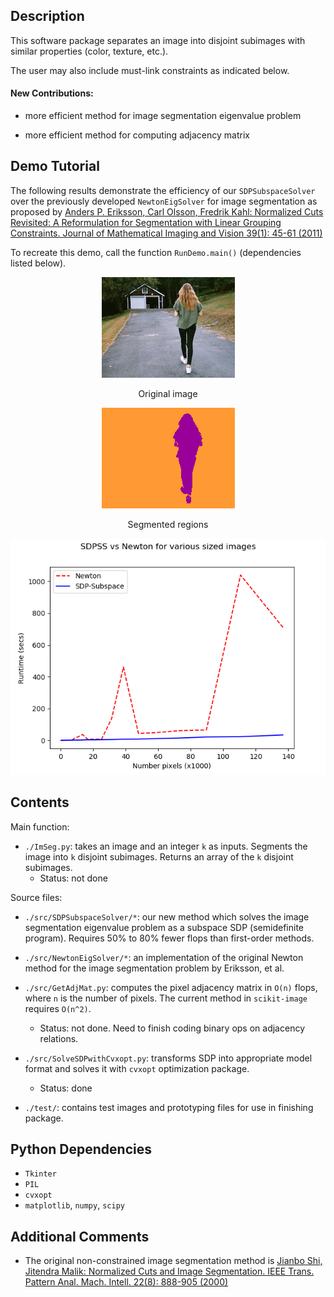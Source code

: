 Description
-----------
This software package separates an image into disjoint subimages with similar properties (color, texture, etc.).

The user may also include must-link constraints as indicated below.

#### New Contributions:

* more efficient method for image segmentation eigenvalue problem

* more efficient method for computing adjacency matrix


Demo Tutorial
-------------

The following results demonstrate the efficiency of our `SDPSubspaceSolver` over the previously developed `NewtonEigSolver` for image segmentation as proposed by [Anders P. Eriksson, Carl Olsson, Fredrik Kahl:
Normalized Cuts Revisited: A Reformulation for Segmentation with Linear Grouping Constraints. Journal of Mathematical Imaging and Vision 39(1): 45-61 (2011)](http://www2.maths.lth.se/vision/publdb/reports/pdf/eriksson-olsson-etal-jmiv-10.pdf)

To recreate this demo, call the function `RunDemo.main()` (dependencies listed below). 

<p align="center"> 
<img src="person_walking_small.jpg">
</p>
<p align="center">
Original image
</p>

<p align="center">
<img src="person_walking_seg.png">
</p>
<p align="center">
Segmented regions
</p>


<p align="center">
<img src="demo_fig1.png">
</p>
<p align="center">
</p>





Contents
--------

Main function:

* `./ImSeg.py`: takes an image and an integer `k` as inputs. Segments the image into `k` disjoint subimages. Returns an array of the `k` disjoint subimages. 
   - Status: not done

Source files:

* `./src/SDPSubspaceSolver/*`: our new method which solves the image segmentation eigenvalue problem as a subspace SDP (semidefinite program).  Requires 50% to 80% fewer flops than first-order methods.

* `./src/NewtonEigSolver/*`: an implementation of the original Newton method for the image segmentation problem by Eriksson, et al.

* `./src/GetAdjMat.py`: computes the pixel adjacency matrix in `O(n)` flops, where `n` is the number of pixels.  The current method in `scikit-image` requires `O(n^2)`.
   - Status: not done.  Need to finish coding binary ops on adjacency relations.

* `./src/SolveSDPwithCvxopt.py`: transforms SDP into  appropriate model format and solves it with `cvxopt` optimization package.
   - Status: done

* `./test/`: contains test images and prototyping files for use in finishing package.


Python Dependencies
-------------------
* `Tkinter`
* `PIL`
* `cvxopt`
* `matplotlib`, `numpy`, `scipy`


Additional Comments
-------------------

* The original non-constrained image segmentation method is [Jianbo Shi, Jitendra Malik:
Normalized Cuts and Image Segmentation. IEEE Trans. Pattern Anal. Mach. Intell. 22(8): 888-905 (2000)](https://www2.eecs.berkeley.edu/Research/Projects/CS/vision/grouping/papers/sm_pami00.pdf)


